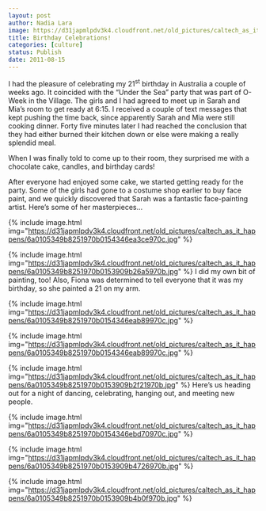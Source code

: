 ```yaml
---
layout: post
author: Nadia Lara
image: https://d31japmlpdv3k4.cloudfront.net/old_pictures/caltech_as_it_happens/6a0105349b8251970b0153909b1871970b.jpg
title: Birthday Celebrations!
categories: [culture]
status: Publish
date: 2011-08-15
---
```


I had the pleasure of celebrating my 21<sup>st</sup> birthday in Australia a couple of weeks ago. It coincided with the “Under the Sea” party that was part of O-Week in the Village. The girls and I had agreed to meet up in Sarah and Mia’s room to get ready at 6:15. I received a couple of text messages that kept pushing the time back, since apparently Sarah and Mia were still cooking dinner. Forty five minutes later I had reached the conclusion that they had either burned their kitchen down or else were making a really splendid meal.

When I was finally told to come up to their room, they surprised me with a chocolate cake, candles, and birthday cards!

After everyone had enjoyed some cake, we started getting ready for the party. Some of the girls had gone to a costume shop earlier to buy face paint, and we quickly discovered that Sarah was a fantastic face-painting artist. Here’s some of her masterpieces…


{% include image.html img="https://d31japmlpdv3k4.cloudfront.net/old_pictures/caltech_as_it_happens/6a0105349b8251970b0154346ea3ce970c.jpg" %}

{% include image.html img="https://d31japmlpdv3k4.cloudfront.net/old_pictures/caltech_as_it_happens/6a0105349b8251970b0153909b26a5970b.jpg" %}
I did my own bit of painting, too! Also, Fiona was determined to tell everyone that it was my birthday, so she painted a 21 on my arm.


{% include image.html img="https://d31japmlpdv3k4.cloudfront.net/old_pictures/caltech_as_it_happens/6a0105349b8251970b0154346eab89970c.jpg" %}

{% include image.html img="https://d31japmlpdv3k4.cloudfront.net/old_pictures/caltech_as_it_happens/6a0105349b8251970b0154346eab89970c.jpg" %}

{% include image.html img="https://d31japmlpdv3k4.cloudfront.net/old_pictures/caltech_as_it_happens/6a0105349b8251970b0153909b2f21970b.jpg" %}
Here’s us heading out for a night of dancing, celebrating, hanging out, and meeting new people.


{% include image.html img="https://d31japmlpdv3k4.cloudfront.net/old_pictures/caltech_as_it_happens/6a0105349b8251970b0154346ebd70970c.jpg" %}

{% include image.html img="https://d31japmlpdv3k4.cloudfront.net/old_pictures/caltech_as_it_happens/6a0105349b8251970b0153909b4726970b.jpg" %}

{% include image.html img="https://d31japmlpdv3k4.cloudfront.net/old_pictures/caltech_as_it_happens/6a0105349b8251970b0153909b4b0f970b.jpg" %}

